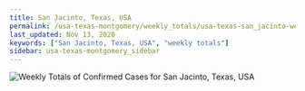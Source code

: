 ```yaml
---
title: San Jacinto, Texas, USA
permalink: /usa-texas-montgomery/weekly_totals/usa-texas-san_jacinto-weekly_totals.html
last_updated: Nov 13, 2020
keywords: ["San Jacinto, Texas, USA", "weekly totals"]
sidebar: usa-texas-montgomery_sidebar
---
```


![Weekly Totals of Confirmed Cases for San Jacinto, Texas, USA](/covid_tracker/images/graphs/usa-texas-san_jacinto-weekly_totals_graph.png)
